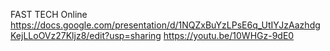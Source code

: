FAST TECH Online
https://docs.google.com/presentation/d/1NQZxBuYzLPsE6q_UtIYJzAazhdgKejLLoOVz27Kljz8/edit?usp=sharing
https://youtu.be/10WHGz-9dE0

